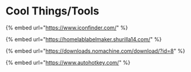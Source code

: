 # Cool Things/Tools

{% embed url="https://www.iconfinder.com/" %}

{% embed url="https://homelablabelmaker.shurilla14.com/" %}

{% embed url="https://downloads.nomachine.com/download/?id=8" %}

{% embed url="https://www.autohotkey.com/" %}
